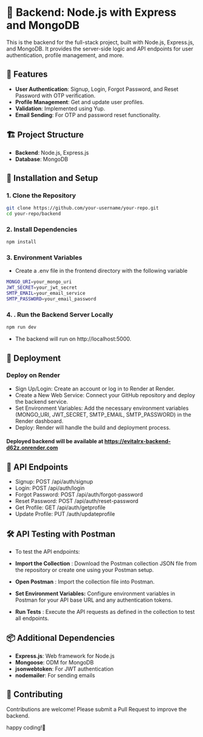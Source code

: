 # 🌟 Backend: Node.js with Express and MongoDB

This is the backend for the full-stack project, built with Node.js, Express.js, and MongoDB. It provides the server-side logic and API endpoints for user authentication, profile management, and more.

## 🚀 Features

- **User Authentication**: Signup, Login, Forgot Password, and Reset Password with OTP verification.
- **Profile Management**: Get and update user profiles.
- **Validation**: Implemented using Yup.
- **Email Sending**: For OTP and password reset functionality.

## 🏗️ Project Structure

- **Backend**: Node.js, Express.js
- **Database**: MongoDB

## 📂 Installation and Setup

### 1. Clone the Repository

```bash
git clone https://github.com/your-username/your-repo.git
cd your-repo/backend
```

### 2. Install Dependencies
```bash
npm install
```
### 3. Environment Variables
 - Create a .env file in the frontend directory with the following variable
```bash
MONGO_URI=your_mongo_uri
JWT_SECRET=your_jwt_secret
SMTP_EMAIL=your_email_service
SMTP_PASSWORD=your_email_password
```
### 4. . Run the Backend Server Locally

```bash
npm run dev
```
- The backend will run on http://localhost:5000.

## 🚀 Deployment
 ###  Deploy on Render
- Sign Up/Login: Create an account or log in to Render at Render.
- Create a New Web Service: Connect your GitHub repository and deploy the backend service.
- Set Environment Variables: Add the necessary environment variables (MONGO_URI, JWT_SECRET, SMTP_EMAIL, SMTP_PASSWORD) in the Render dashboard.
- Deploy: Render will handle the build and deployment process.
#### Deployed backend will be available at https://evitalrx-backend-d62z.onrender.com


## 🧪 API Endpoints

- Signup: POST /api/auth/signup
- Login: POST /api/auth/login
- Forgot Password: POST /api/auth/forgot-password
- Reset Password: POST /api/auth/reset-password
- Get Profile: GET /api/auth/getprofile
- Update Profile: PUT /auth/updateprofile

  
## 🛠️ API Testing with Postman
- To test the API endpoints:

- **Import the Collection** : Download the Postman collection JSON file from the repository or create one using your Postman setup.
- **Open Postman** : Import the collection file into Postman.
- **Set Environment Variables:** Configure environment variables in Postman for your API base URL and any authentication tokens.
- **Run Tests** : Execute the API requests as defined in the collection to test all endpoints.
  
## 📦 Additional Dependencies
- **Express.js**: Web framework for Node.js
- **Mongoose**: ODM for MongoDB
- **jsonwebtoken**: For JWT authentication
- **nodemailer**: For sending emails
  
## 🤝 Contributing
 Contributions are welcome! Please submit a Pull Request to improve the backend.

  happy coding!🤝

